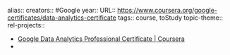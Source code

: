alias::
creators:: #Google
year::
URL:: https://www.coursera.org/google-certificates/data-analytics-certificate
tags:: course, toStudy
topic-theme::
rel-projects::

- [Google Data Analytics Professional Certificate | Coursera](https://www.coursera.org/google-certificates/data-analytics-certificate?utm_source=google&utm_medium=institutions&utm_campaign=sou--brave__med--organicsearch__cam--gwgsite__con--null__ter--null)
-
